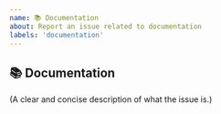 ```yaml
---
name: 📚 Documentation
about: Report an issue related to documentation
labels: 'documentation'
---
```


## 📚 Documentation

(A clear and concise description of what the issue is.)

